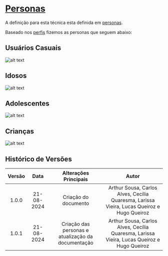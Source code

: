 # [Personas](tecnicas.md#personas)

A definição para esta técnica esta definida em [personas](tecnicas.md#personas).

Baseado nos [perfis](perfil.md) fizemos as personas que seguem abaixo:

##  Usuários Casuais
![alt text](../assets/imagens/personas%20-%20Quadro%201.jpg)

## Idosos
![alt text](../assets/imagens/personas%20-%20Quadro%202.jpg)

## Adolescentes
![alt text](../assets/imagens/personas%20-%20Quadro%203.jpg)

## Crianças
![alt text](../assets/imagens/personas%20-%20Quadro%204.jpg)


## Histórico de Versões

| **Versão** | **Data** | **Alterações Principais** | **Autor** |
| :--: | :--: | :--: | :--: | 
| 1.0.0 | 21-08-2024 | Criação do documento | Arthur Sousa, Carlos Alves, Cecília Quaresma, Larissa Vieira, Lucas Queiroz e Hugo Queiroz |
| 1.0.1 | 21-08-2024 | Criação das personas e atualização da documentação | Arthur Sousa, Carlos Alves, Cecília Quaresma, Larissa Vieira, Lucas Queiroz e Hugo Queiroz |

